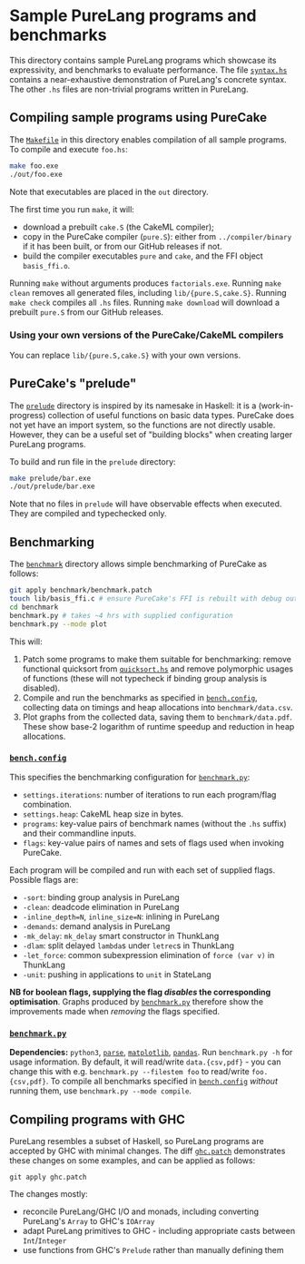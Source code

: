 # Sample PureLang programs and benchmarks

This directory contains sample PureLang programs which showcase its expressivity, and benchmarks to evaluate performance.
The file [`syntax.hs`](syntax.hs) contains a near-exhaustive demonstration of PureLang's concrete syntax.
The other `.hs` files are non-trivial programs written in PureLang.


## Compiling sample programs using PureCake

The [`Makefile`](Makefile) in this directory enables compilation of all sample programs.
To compile and execute `foo.hs`:
```bash
make foo.exe
./out/foo.exe
```
Note that executables are placed in the `out` directory.

The first time you run `make`, it will:
 - download a prebuilt `cake.S` (the CakeML compiler);
 - copy in the PureCake compiler (`pure.S`): either from `../compiler/binary` if it has been built, or from our GitHub releases if not.
 - build the compiler executables `pure` and `cake`, and the FFI object `basis_ffi.o`.

Running `make` without arguments produces `factorials.exe`.
Running `make clean` removes all generated files, including `lib/{pure.S,cake.S}`.
Running `make check` compiles all `.hs` files.
Running `make download` will download a prebuilt `pure.S` from our GitHub releases.

### Using your own versions of the PureCake/CakeML compilers

You can replace `lib/{pure.S,cake.S}` with your own versions.


## PureCake's "prelude"

The [`prelude`](prelude) directory is inspired by its namesake in Haskell: it is a (work-in-progress) collection of useful functions on basic data types.
PureCake does not yet have an import system, so the functions are not directly usable.
However, they can be a useful set of "building blocks" when creating larger PureLang programs.

To build and run file in the `prelude` directory:
```bash
make prelude/bar.exe
./out/prelude/bar.exe
```
Note that no files in `prelude` will have observable effects when executed.
They are compiled and typechecked only.


## Benchmarking

The [`benchmark`](benchmark) directory allows simple benchmarking of PureCake as follows:
```bash
git apply benchmark/benchmark.patch
touch lib/basis_ffi.c # ensure PureCake's FFI is rebuilt with debug output enabled
cd benchmark
benchmark.py # takes ~4 hrs with supplied configuration
benchmark.py --mode plot
```
This will:
1. Patch some programs to make them suitable for benchmarking:
   remove functional quicksort from [`quicksort.hs`](quicksort.hs) and remove polymorphic usages of functions (these will not typecheck if binding group analysis is disabled).
2. Compile and run the benchmarks as specified in [`bench.config`](benchmark/bench.config), collecting data on timings and heap allocations into `benchmark/data.csv`.
3. Plot graphs from the collected data, saving them to `benchmark/data.pdf`.
   These show base-2 logarithm of runtime speedup and reduction in heap allocations.

### [`bench.config`](benchmark/bench.config)

This specifies the benchmarking configuration for [`benchmark.py`](benchmark/benchmark.py):
- `settings.iterations`: number of iterations to run each program/flag combination.
- `settings.heap`: CakeML heap size in bytes.
- `programs`: key-value pairs of benchmark names (without the `.hs` suffix) and their commandline inputs.
- `flags`: key-value pairs of names and sets of flags used when invoking PureCake.

Each program will be compiled and run with each set of supplied flags.
Possible flags are:
- `-sort`: binding group analysis in PureLang
- `-clean`: deadcode elimination in PureLang
- `-inline_depth=N`, `inline_size=N`: inlining in PureLang
- `-demands`: demand analysis in PureLang
- `-mk_delay`: `mk_delay` smart constructor in ThunkLang
- `-dlam`: split delayed `lambda`s under `letrec`s in ThunkLang
- `-let_force`: common subexpression elimination of `force (var v)` in ThunkLang
- `-unit`: pushing in applications to `unit` in StateLang

**NB for boolean flags, supplying the flag *disables* the corresponding optimisation**.
Graphs produced by [`benchmark.py`](benchmark/benchmark.py) therefore show the improvements made when *removing* the flags specified.

### [`benchmark.py`](benchmark/benchmark.py)

**Dependencies:** `python3`, [`parse`](https://pypi.org/project/parse/), [`matplotlib`](https://pypi.org/project/matplotlib/), [`pandas`](https://pypi.org/project/pandas/).
Run `benchmark.py -h` for usage information.
By default, it will read/write `data.{csv,pdf}` - you can change this with e.g. `benchmark.py --filestem foo` to read/write `foo.{csv,pdf}`.
To compile all benchmarks specified in [`bench.config`](benchmark/bench.config) *without* running them, use `benchmark.py --mode compile`.

## Compiling programs with GHC

PureLang resembles a subset of Haskell, so PureLang programs are accepted by GHC with minimal changes.
The diff [`ghc.patch`](./ghc.patch) demonstrates these changes on some examples, and can be applied as follows:
```
git apply ghc.patch
```
The changes mostly:
- reconcile PureLang/GHC I/O and monads, including converting PureLang's `Array` to GHC's `IOArray`
- adapt PureLang primitives to GHC - including appropriate casts between `Int`/`Integer`
- use functions from GHC's `Prelude` rather than manually defining them

